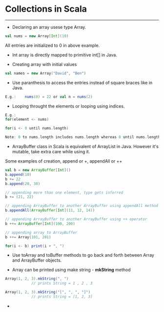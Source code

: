 # Collections in Scala

---

* Declaring an array usese type Array.
```Scala
val nums = new Array[Int](10)
```
All entries are initialized to 0 in above example.

* Int array is directly mapped to primitive int[] in Java.

* Creating array with initial values
```Scala
val names = new Array("David", "Ben")
```

* Use paranthesis to access the entries instead of square braces like in Java.
```Scala
E.g.:    nums(0) = 22 or val n = nums(2)
```
* Looping throught the elements or looping using indices.

```Scala
E.g.:
for(element <- nums)

for(i <- 0 until nums.length)

Note: 0 to nums.length includes nums.length whereas 0 until nums.length excludes nums.length
```

* ArrayBuffer class in Scala is equivalent of ArrayList in Java. However it's mutable, take extra care while using it.

Some examples of creation, append or +, appendAll or ++
```Scala
val b = new ArrayBuffer[Int]()
b.append(10)
b += 22
b.append(20, 30)

// appending more than one element, type gets inferred
b += (21, 22)

// appending ArrayBuffer to another ArrayBuffer using appendAll method
b.appendAll(ArrayBuffer[Int](11, 12, 14))

// appending ArrayBuffer to another ArrayBuffer using ++ operator
b ++= ArrayBuffer[Int](100, 200)    

// appending array to ArrayBuffer
b ++= Array(101, 201)    

for(i <- b) print(i + ", ")

```

* Use toArray and toBuffer methods to go back and forth between Array and ArrayBuffer objects.

* Array can be printed using make string - **mkString** method
```Scala
Array(1, 2, 3).mkString(", ")
            // prints String = 1 , 2 , 3

Array(1, 2, 3).mkString("[", ", ", "]")
            // prints String = [1, 2, 3]
```

* 